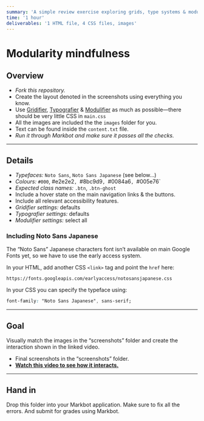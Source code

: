 ```yaml
---
summary: 'A simple review exercise exploring grids, type systems & modular CSS'
time: '1 hour'
deliverables: '1 HTML file, 4 CSS files, images'
---
```


# Modularity mindfulness

## Overview

- *Fork this repository.*
- Create the layout denoted in the screenshots using everything you know.
- Use [Gridifier](http://gridifier.web-dev.tools/), [Typografier](http://typografier.web-dev.tools/) & [Modulifier](http://modulifier.web-dev.tools/) as much as possible—there should be very little CSS in `main.css`
- All the images are included the the `images` folder for you.
- Text can be found inside the `content.txt` file.
- *Run it through Markbot and make sure it passes all the checks.*

---

## Details

- *Typefaces:* `Noto Sans`, `Noto Sans Japanese` (see below…)
- *Colours:* `#000`, #e2e2e2`, `#8bc9d9`, `#0084a6`, `#005e76`
- *Expected class names:* `.btn`, `.btn-ghost`
- Include a hover state on the main navigation links & the buttons.
- Include all relevant accessibility features.
- *Gridifier settings:* defaults
- *Typografier settings:* defaults
- *Modulifier settings:* select all

### Including Noto Sans Japanese

The “Noto Sans” Japanese characters font isn’t available on main Google Fonts yet, so we have to use the early access system.

In your HTML, add another CSS `<link>` tag and point the `href` here:

```
https://fonts.googleapis.com/earlyaccess/notosansjapanese.css
```

In your CSS you can specify the typeface using:

```css
font-family: "Noto Sans Japanese", sans-serif;
```

---

## Goal

Visually match the images in the “screenshots” folder and create the interaction shown in the linked video.

- Final screenshots in the “screenshots” folder.
- [**Watch this video to see how it interacts.**](https://video-assets.learntheweb.courses/web-dev-3/modularity-mindfulness.mp4)

---

## Hand in

Drop this folder into your Markbot application. Make sure to fix all the errors. And submit for grades using Markbot.
